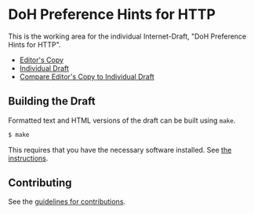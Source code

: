 # DoH Preference Hints for HTTP

This is the working area for the individual Internet-Draft, "DoH Preference Hints for HTTP".

* [Editor's Copy](https://davidschinazi.github.io/draft-httpbis-doh-preference-hints/draft-schinazi-httpbis-doh-preference-hints.html)
* [Individual Draft](https://tools.ietf.org/html/draft-httpbis-doh-preference-hints)
* [Compare Editor's Copy to Individual Draft](https://DavidSchinazi.github.io/draft-httpbis-doh-preference-hints/#go.draft-httpbis-doh-preference-hints.diff)

## Building the Draft

Formatted text and HTML versions of the draft can be built using `make`.

```sh
$ make
```

This requires that you have the necessary software installed.  See
[the instructions](https://github.com/martinthomson/i-d-template/blob/master/doc/SETUP.md).


## Contributing

See the
[guidelines for contributions](https://github.com/DavidSchinazi/draft-httpbis-doh-preference-hints/blob/master/CONTRIBUTING.md).
